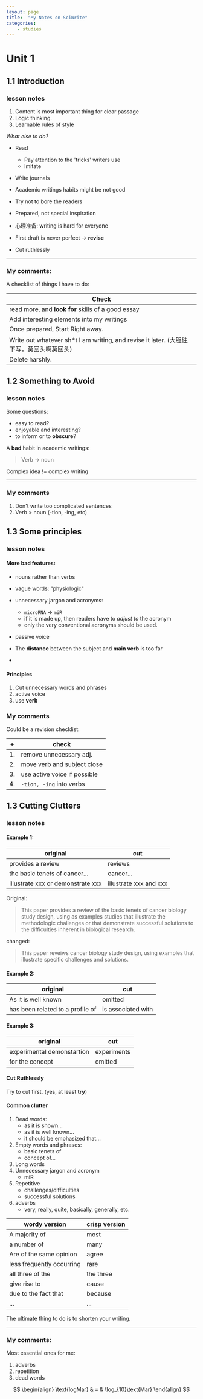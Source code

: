 ```yaml
---
layout: page
title:  "My Notes on SciWrite"
categories:
    - studies
---
```

# Unit 1

## 1.1 Introduction



### lesson notes




1. Content is most important thing for clear passage
2. Logic thinking.
3. Learnable rules of style

_What else to do?_

* Read

    * Pay attention to the 'tricks' writers use
    * Imitate
* Write journals

* Academic writings habits might be not good

* Try not to bore the readers

* Prepared, not special inspiration

* 心理准备: writing is hard for everyone

* First draft is never perfect -> **revise**

* Cut ruthlessly


---
### My comments:

A checklist of things I have to do:

| Check |
|-------|
|read more, and **look for** skills of a good essay|
|Add interesting elements into my writings|
|Once prepared, Start Right away.|
|Write out whatever sh*t I am writing, and revise it later. (大胆往下写，莫回头啊莫回头)|
|Delete harshly.|

## 1.2 Something to Avoid

### lesson notes

Some questions:

* easy to read?
* enjoyable and interesting?
* to inform or to **obscure**?

A **bad** habit in academic writings:

> Verb -> noun

Complex idea != complex writing

---
### My comments

1. Don't write too complicated sentences
2. Verb > noun (-tion, -ing, etc)

## 1.3 Some principles

### lesson notes


#### More bad features:

* nouns rather than verbs

* vague words: "physiologic"

* unnecessary jargon and acronyms:

    * `microRNA` -> `miR`
    * if it is made up, then readers have to _adjust to_ the acronym
    * only the very conventional acronyms should be used.

* passive voice

* The **distance** between the subject and **main verb** is too far
*

#### Principles

1. Cut unnecessary words and phrases
2. active voice
3. use **verb**

### My comments

Could be a revision checklist:

|+|check|
|--|-----|
|1. |remove unnecessary adj.|
|2. |move verb and subject close|
|3. |use active voice if possible|
|4. |`-tion, -ing` into verbs|

## 1.3 Cutting Clutters

### lesson notes

#### Example 1:

|original | cut |
|---|---|
|provides a review|reviews|
|the basic tenets of cancer... | cancer...|
|illustrate xxx or demonstrate xxx| illustrate xxx and xxx|

Original:

> This paper provides a review of the basic tenets of cancer biology study design, using as examples studies that illustrate the methodologic challenges or that demonstrate successful solutions to the difficulties inherent in biological research.

changed:

> This paper reveiws cancer biology study design, using examples that illustrate specific challenges and solutions.

#### Example 2:

|original |cut|
|---|---|
|As it is well known| omitted|
|has been related to a profile of|is associated with|

#### Example 3:

|original |cut|
|---|---|
|experimental demonstartion| experiments|
|for the concept|omitted|


#### Cut Ruthlessly

Try to cut first. (yes, at least **try**)

#### Common clutter

1. Dead words:
    * as it is shown...
    * as it is well known...
    * it should be emphasized that...
2. Empty words and phrases:
    * basic tenets of
    * concept of...
3. Long words
4. Unnecessary jargon and acronym
    * miR
5. Repetitive
    * challenges/difficulties
    * successful solutions
6. adverbs
    * very, really, quite, basically, generally, etc.

|wordy version| crisp version|
|---|---|
|A majority of|most|
|a number of |many|
|Are of the same opinion|agree|
|less frequently occurring|rare|
|all three of the|the three|
|give rise to|cause|
|due to the fact that|because|
|...|...|

The ultimate thing to do is to shorten your writing.

---
### My comments:

Most essential ones for me:

1. adverbs
2. repetition
3. dead words

$$
\begin{align}
  \text{logMar} & = & \log_{10}\text{Mar}
\end{align}
$$
